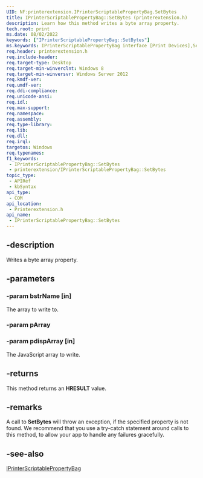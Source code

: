 ```yaml
---
UID: NF:printerextension.IPrinterScriptablePropertyBag.SetBytes
title: IPrinterScriptablePropertyBag::SetBytes (printerextension.h)
description: Learn how this method writes a byte array property.
tech.root: print
ms.date: 08/02/2022
keywords: ["IPrinterScriptablePropertyBag::SetBytes"]
ms.keywords: IPrinterScriptablePropertyBag interface [Print Devices],SetBytes method, IPrinterScriptablePropertyBag.SetBytes, IPrinterScriptablePropertyBag::SetBytes, SetBytes, SetBytes method [Print Devices], SetBytes method [Print Devices],IPrinterScriptablePropertyBag interface, print.iprinterscriptablepropertybag_setbytes, printerextension/IPrinterScriptablePropertyBag::SetBytes
req.header: printerextension.h
req.include-header: 
req.target-type: Desktop
req.target-min-winverclnt: Windows 8
req.target-min-winversvr: Windows Server 2012
req.kmdf-ver: 
req.umdf-ver: 
req.ddi-compliance: 
req.unicode-ansi: 
req.idl: 
req.max-support: 
req.namespace: 
req.assembly: 
req.type-library: 
req.lib: 
req.dll: 
req.irql: 
targetos: Windows
req.typenames: 
f1_keywords:
 - IPrinterScriptablePropertyBag::SetBytes
 - printerextension/IPrinterScriptablePropertyBag::SetBytes
topic_type:
 - APIRef
 - kbSyntax
api_type:
 - COM
api_location:
 - Printerextension.h
api_name:
 - IPrinterScriptablePropertyBag::SetBytes
---
```


## -description

Writes a byte array property.

## -parameters

### -param bstrName [in]

The array to write to.

### -param pArray

### -param pdispArray [in]

The JavaScript array to write.

## -returns

This method returns an **HRESULT** value.

## -remarks

A call to **SetBytes** will throw an exception, if the specified property is not found. We recommend that you use a try-catch statement around calls to this method, to allow your app to handle any failures gracefully.

## -see-also

[IPrinterScriptablePropertyBag](/windows-hardware/drivers/ddi/printerextension/nn-printerextension-iprinterscriptablepropertybag)
